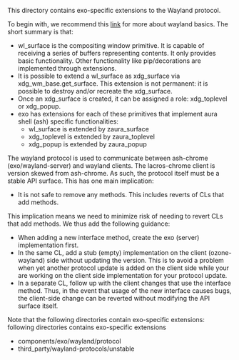 This directory contains exo-specific extensions to the Wayland protocol.

To begin with, we recommend this
[link](https://wayland-book.com/xdg-shell-basics/xdg-surface.html) for more
about wayland basics. The short summary is that:
* wl_surface is the compositing window primitive. It is capable of receiving a
  series of buffers representing contents. It only provides basic functionality.
  Other functionality like pip/decorations are implemented through extensions.
* It is possible to extend a wl_surface as xdg_surface via
  xdg_wm_base.get_surface. This extension is not permanent: it is possible to
  destroy and/or recreate the xdg_surface.
* Once an xdg_surface is created, it can be assigned a role: xdg_toplevel or
  xdg_popup.
* exo has extensions for each of these primitives that implement aura shell
  (ash) specific functionalities:
  * wl_surface is extended by zaura_surface
  * xdg_toplevel is extended by zaura_toplevel
  * xdg_popup is extended by zaura_popup

The wayland protocol is used to communicate between ash-chrome
(exo/wayland-server) and wayland clients. The lacros-chrome client is version
skewed from ash-chrome. As such, the protocol itself must be a stable API
surface. This has one main implication:
* It is not safe to remove any methods. This includes reverts of CLs that add
  methods.

This implication means we need to minimize risk of needing to revert CLs that
add methods. We thus add the following guidance:
* When adding a new interface method, create the exo (server) implementation
  first.
* In the same CL, add a stub (empty) implementation on the client
  (ozone-wayland) side without updating the version. This is to avoid a problem
  when yet another protocol update is added on the client side while your are
  working on the client side implementation for your protocol update.
* In a separate CL, follow up with the client changes that use the interface
  method.
Thus, in the event that usage of the new interface causes bugs, the client-side
change can be reverted without modifying the API surface itself.

Note that the following directories contain exo-specific extensions:
following directories contains exo-specific extensions
 * components/exo/wayland/protocol
 * third_party/wayland-protocols/unstable
